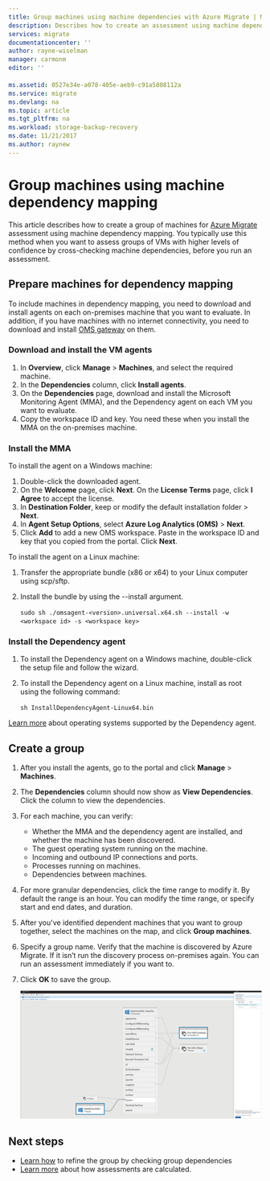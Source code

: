 ```yaml
---
title: Group machines using machine dependencies with Azure Migrate | Microsoft Docs
description: Describes how to create an assessment using machine dependencies with the Azure Migrate service.
services: migrate
documentationcenter: ''
author: rayne-wiselman
manager: carmonm
editor: ''

ms.assetid: 0527e34e-a078-405e-aeb9-c91a5808112a
ms.service: migrate
ms.devlang: na
ms.topic: article
ms.tgt_pltfrm: na
ms.workload: storage-backup-recovery
ms.date: 11/21/2017
ms.author: raynew
---
```


# Group machines using machine dependency mapping

This article describes how to create a group of machines for [Azure Migrate](migrate-overview.md) assessment using machine dependency mapping. You typically use this method when you want to assess groups of VMs with higher levels of confidence by cross-checking machine dependencies, before you run an assessment.



## Prepare machines for dependency mapping
To include machines in dependency mapping, you need to download and install agents on each on-premises machine that you want to evaluate. In addition, if you have machines with no internet connectivity, you need to download and install [OMS gateway](../log-analytics/log-analytics-oms-gateway.md) on them.

### Download and install the VM agents
1. In **Overview**, click **Manage** > **Machines**, and select the required machine.
2. In the **Dependencies** column, click **Install agents**. 
3. On the **Dependencies** page, download and install the Microsoft Monitoring Agent (MMA), and the Dependency agent on each VM you want to evaluate.
4. Copy the workspace ID and key. You need these when you install the MMA on the on-premises machine.

### Install the MMA

To install the agent on a Windows machine:

1. Double-click the downloaded agent.
2. On the **Welcome** page, click **Next**. On the **License Terms** page, click **I Agree** to accept the license.
3. In **Destination Folder**, keep or modify the default installation folder > **Next**. 
4. In **Agent Setup Options**, select **Azure Log Analytics (OMS)** > **Next**. 
5. Click **Add** to add a new OMS workspace. Paste in the workspace ID and key that you copied from the portal. Click **Next**.


To install the agent on a Linux machine:

1. Transfer the appropriate bundle (x86 or x64) to your Linux computer using scp/sftp.
2. Install the bundle by using the --install argument.

    ```sudo sh ./omsagent-<version>.universal.x64.sh --install -w <workspace id> -s <workspace key>```


### Install the Dependency agent
1. To install the Dependency agent on a Windows machine, double-click the setup file and follow the wizard.
2. To install the Dependency agent on a Linux machine, install as root using the following command:

    ```sh InstallDependencyAgent-Linux64.bin```

[Learn more](../operations-management-suite/operations-management-suite-service-map-configure.md#supported-operating-systems) about operating systems supported by the Dependency agent. 

## Create a group

1. After you install the agents, go to the portal and click **Manage** > **Machines**.
2. The **Dependencies** column should now show as **View Dependencies**. Click the column to view the dependencies.
3. For each machine, you can verify:
    - Whether the MMA and the dependency agent are installed, and whether the machine has been discovered.
    - The guest operating system running on the machine.
    - Incoming and outbound IP connections and ports.
    - Processes running on machines.
    - Dependencies between machines.

4. For more granular dependencies, click the time range to modify it. By default the range is an hour. You can modify the time range, or specify start and end dates, and duration.
5. After you've identified dependent machines that you want to group together, select the machines on the map, and click **Group machines**.
6. Specify a group name. Verify that the machine is discovered by Azure Migrate. If it isn’t run the discovery process on-premises again. You can run an assessment immediately if you want to.
7. Click **OK** to save the group.

    ![Create a group with machine dependencies](./media/how-to-create-group-machine-dependencies/create-group.png)

## Next steps

- [Learn how](how-to-create-group-dependencies.md) to refine the group by checking group dependencies
- [Learn more](concepts-assessment-calculation.md) about how assessments are calculated.

